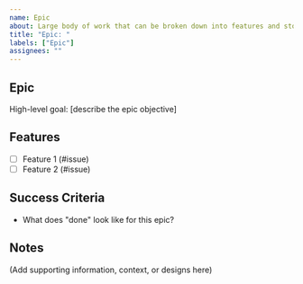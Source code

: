 ```yaml
---
name: Epic
about: Large body of work that can be broken down into features and stories
title: "Epic: "
labels: ["Epic"]
assignees: ""
---
```


## Epic

High-level goal: [describe the epic objective]

## Features

- [ ] Feature 1 (#issue)
- [ ] Feature 2 (#issue)

## Success Criteria

- What does "done" look like for this epic?

## Notes

(Add supporting information, context, or designs here)
